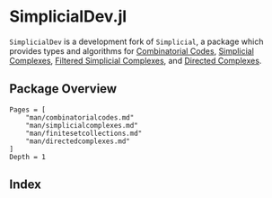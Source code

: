 # SimplicialDev.jl

`SimplicialDev` is a development fork of `Simplicial`, a package which provides types and algorithms for [Combinatorial Codes](@ref), [Simplicial Complexes](@ref), [Filtered Simplicial Complexes](@ref), and [Directed Complexes](@ref).

## Package Overview

```@contents
Pages = [
    "man/combinatorialcodes.md"
    "man/simplicialcomplexes.md"
    "man/finitesetcollections.md"
    "man/directedcomplexes.md"
]
Depth = 1
```

## Index

```@index
```
